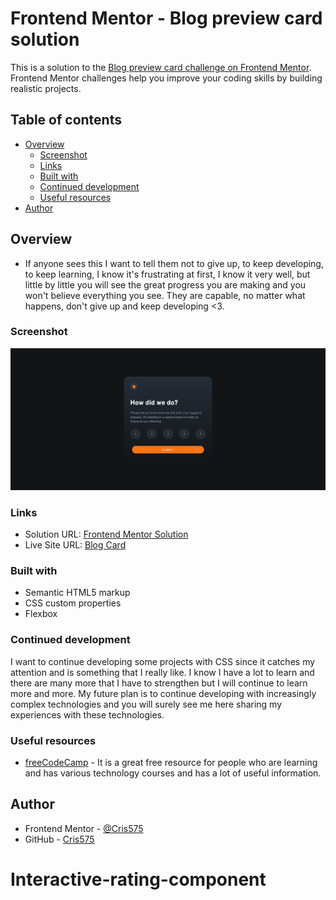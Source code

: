 # Frontend Mentor - Blog preview card solution

This is a solution to the [Blog preview card challenge on Frontend Mentor](https://www.frontendmentor.io/challenges/blog-preview-card-ckPaj01IcS). Frontend Mentor challenges help you improve your coding skills by building realistic projects.

## Table of contents

- [Overview](#overview)
  - [Screenshot](#screenshot)
  - [Links](#links)
  - [Built with](#built-with)
  - [Continued development](#continued-development)
  - [Useful resources](#useful-resources)
- [Author](#author)

## Overview

- If anyone sees this I want to tell them not to give up, to keep developing, to keep learning, I know it's frustrating at first, I know it very well, but little by little you will see the great progress you are making and you won't believe everything you see. They are capable, no matter what happens, don't give up and keep developing <3.

### Screenshot

![](./screenshot/Screenshot%202024-03-05%20at%2017-07-00%20Frontend%20Mentor%20Interactive%20rating%20component.png)

### Links

- Solution URL: [Frontend Mentor Solution](https://www.frontendmentor.io/solutions/interactive-rating-component-3zdbiGI5gn)
- Live Site URL: [Blog Card](https://cris575.github.io/Interactive-rating-component/)

### Built with

- Semantic HTML5 markup
- CSS custom properties
- Flexbox

### Continued development

I want to continue developing some projects with CSS since it catches my attention and is something that I really like. I know I have a lot to learn and there are many more that I have to strengthen but I will continue to learn more and more. My future plan is to continue developing with increasingly complex technologies and you will surely see me here sharing my experiences with these technologies.

### Useful resources

- [freeCodeCamp](https://www.freecodecamp.org/learn/) - It is a great free resource for people who are learning and has various technology courses and has a lot of useful information.

## Author

- Frontend Mentor - [@Cris575](https://www.frontendmentor.io/profile/Cris575)
- GitHub - [Cris575](https://github.com/Cris575)
# Interactive-rating-component
